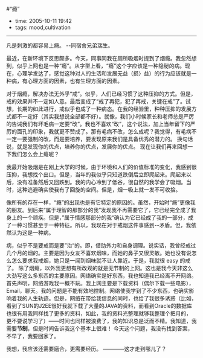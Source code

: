 #“瘾”

- time: 2005-10-11 19:42
- tags: mood,cultivation

---
  凡是刺激的都容易上瘾。 --同宿舍兄弟瑞生。

最近，在新环境下反思颇多。今天，同事同我在厕所吸烟时提到了烟瘾。我忽然想到，似乎上网也是一种“瘾”。从字型上看，“瘾”这个字应该是一种隐秘的病。现在，心理学发达了，感觉这种对人的生活和发展无益（损〉益）的行为应该就是一种病，有心理方面的因素，也有生理方面的因素。

对于烟瘾，解决办法无外乎“戒”。似乎，人们已经习惯了这种压抑的方式。但是，戒的效果并不一定如人意。最后变成了“戒了再犯，犯了再戒，关键在戒”了。试想，长期的如此进行，戒似乎也成了一种病态。在我的经验里，种种压抑的发展方式都不一定好（其实我想说全部都不好）。就像，我们小时候家长和老师总是严厉的告诫我们有坏毛病一定要“改”。我也不喜欢“改”，这个说法，加上当年留下的严厉的面孔的印象，我就更不赞成了。那有毛病不改，怎么成呢？我觉得，有毛病不一定一要强制的改，而是要培养，要发现原来我们是具备优秀的潜力的。 换句话说，就是发现你的优点，培养你的优点，发展你的优点。
现在让我们再来回想一下我们怎么会上瘾呢？

我最开始吸烟是在刚上大学的时候，由于环境和人们的价值标准的变化，我感到很压抑，我想找个出口。但是，当年的我似乎只知道跌倒后立即爬起来。爬起来以后，没有准备然后又回跌到。我的内心冷到了低谷，很自然的我学会了吸烟。当时，这种逃避确实使我有了回旋的空间。但是，烟一吸上就一发不可收拾。

像所有的存在一样，“瘾”的出现也是有它特定的原因的。虽然，开始时“瘾”更像我的朋友。到后来“属于理智的那部分的我”发现我不再需要它了，它已经完全成了我身上的一个顽疾。但是，”属于情感那部分的我“确认为它已经成了我的一部分，成了一种习惯甚至于一种特征。所以，我现在对于戒烟这件事感到--矛盾。但，我依然认为这是一种病。

病，似乎不是要戒而是要”治“的。即，借助外力和自身调理。说实话，我曾经戒过几个月的烟的。主要是因为女友不喜欢烟味，而她的鼻子又很灵敏。她也没有说怎么怎么要求我戒烟，她只是一闻到烟味就不让人靠近。于是，我就很 easy 的戒了。
除了烟瘾，以外我更想有所改观的就是无节制的上网。这也是我今天非这么大劲写这么多东西的主要原因。网络确实是好东西，我也知道我已经离不开网络。首先声明，网络游戏我一概不玩。我上网主要是下载资料（偶尔下载一些电影），Email，聊天。我的问题是不能有效地控制。网络使我学到了不少东西，也确实影响着我的人生轨迹。但是，网络在带给我信息的同时，也给了我很多诱惑（比如，看到了SUN的J2EE很好我就下载了大量的JAVA的资料，而看到Oracle的数据库也很有用我同样找了更多的资料，如此，我的资料光整理就够我整理个把月的，
更不要说学习了）——时间也同样被浪费了，我的知识总是泛而不精。我知道，我需要**节制**，但是时间告诉我这个基本上很难！
今天这个问题，我没有找到答案，不早了，我要回家了。

我想，我应该还需要磨合，更需要经历。
————这才走到哪儿了？
